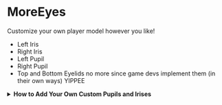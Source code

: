 # MoreEyes

Customize your own player model however you like!

- Left Iris
- Right Iris
- Left Pupil
- Right Pupil
- Top and Bottom Eyelids no more since game devs implement them (in their own ways) YIPPEE


<details><summary><strong>How to Add Your Own Custom Pupils and Irises</strong></summary>

<br>

### 1. Install Unity Repo Patcher
Follow the [Installation Guide for Unity Repo Patcher](https://github.com/Kesomannen/unity-repo-project-patcher).  
This tool extracts the game's assets and creates a Unity project.

---

### 2. Extract the Pupil Mesh

1. Open the Unity project generated by the patcher.
2. Add the `PlayerAvatar` to the scene.
3. Click on one of the pupil objects (`mesh_pupil_r` or `mesh_pupil_l`).

#### Export the Mesh as FBX:
a. If you don’t have the **FBX Exporter** package:
- Open **Window → Package Manager**
- In the top left, switch to **Unity Registry**
- In the search bar (top right), type `FBX Exporter` and install it

b. Right-click the pupil mesh (e.g., `mesh_pupil_r`) → **Export to FBX**

c. In the export window:
- **Export Path**: Choose any folder  
- **Export Format**: `Binary`  
- **Include**: `Model(s) Only`  
- Leave the rest as default

---

### 3. Modify in Blender

1. Import the exported FBX file into **Blender**.
2. **Duplicate** the mesh to keep the original for reference.
3. Modify it however you want (resize pupil, reshape iris, etc.).
4. When done, **delete the original** (if desired) and export the edited mesh.

#### Export Settings:
a. In Unity, navigate to your desired folder for pupils/irises → **Right-click → Show in Explorer** → Copy the path  
b. In Blender:  
**File → Export → FBX**  
- Paste the Unity folder path  
- Under "Object Types": select only `Mesh`  
- Export

---

### 4. Create Prefabs in Unity

1. In Unity, create a new GameObject and follow this naming convention:
   - Examples: `cat_pupil_right`, `diamond_iris_left`

2. Add the following components:
   - `Mesh Filter` (assign the mesh from the FBX)
   - `Mesh Renderer` (apply the `Player Avatar - Pupil` material)

3. Drag the GameObject into your folder to save it as a **Prefab**.

---

### 5. Build the AssetBundle

You’ll need an AssetBundle builder. Here are two options:

#### a. [AssetBundle Browser](https://github.com/Unity-Technologies/AssetBundles-Browser)
> An older but still functional tool for building AssetBundles.

#### b. [CR AssetBundle Builder](https://github.com/XuuXiaolan/CR-AssetBundle-Builder)
> A modern alternative by [Xu](https://github.com/XuuXiaolan) with more features, especially for multi-bundle projects.

1. Add the tool to your Unity project as shown in the Unity Repo Patcher guide.
2. Assign the same AssetBundle name to all your pupil and iris prefabs.
3. Build the AssetBundle.

---

### 6. Package for Thunderstore

Follow the [Thunderstore package format documentation](https://thunderstore.io/c/lethal-company/create/docs/).

#### Useful Tools:
- 📄 [Markdown Preview](https://thunderstore.io/tools/markdown-preview/): Build and preview your README.
- ✅ [Manifest Validator](https://thunderstore.io/tools/manifest-v1-validator/): Validate your manifest file.

> **Reminder:** Your mod should list this base mod as a dependency.

---

### 📚 More Resources

- [Setup Tutorial (MoreEyes)](https://github.com/s1ckboii/MoreEyes/tree/master/SetupTutorial)
</details>
